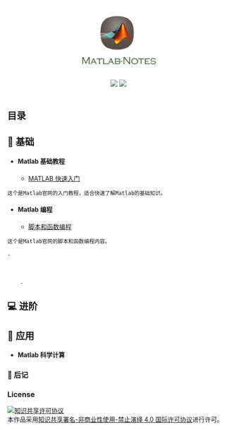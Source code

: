 <div align="center">
    <img src="assets/Matlab.png" width="200px">
    <br>
    <a href="xx"> <img src="https://img.shields.io/badge/>-read-4ab8a1.svg"></a>  <a href="https://github.com/thu-zhanghl"> <img src="https://img.shields.io/badge/_-more-4ab8a1.svg"></a> 
    <br> <br>
</div> 

## 目录

## :bread: 基础

- #### Matlab 基础教程
	- [MATLAB 快速入门](https://ww2.mathworks.cn/help/matlab/getting-started-with-matlab.html) 
	

```
这个是Matlab官网的入门教程，适合快速了解Matlab的基础知识。
```
	
- #### Matlab 编程
	- [脚本和函数编程](https://ww2.mathworks.cn/help/matlab/programming-and-data-types.html)
```
这个是Matlab官网的脚本和函数编程内容。
```	
	- 



		-	
## 💻 进阶

## 📏 应用
- #### Matlab 科学计算


### :memo: 后记 

### License
<a rel="license" href="http://creativecommons.org/licenses/by-nc-nd/4.0/"><img alt="知识共享许可协议" style="border-width:0" src="https://i.creativecommons.org/l/by-nc-nd/4.0/88x31.png" /></a><br />本作品采用<a rel="license" href="http://creativecommons.org/licenses/by-nc-nd/4.0/">知识共享署名-非商业性使用-禁止演绎 4.0 国际许可协议</a>进行许可。